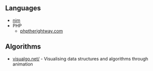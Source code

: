 Languages
---------

* [nim](http://nim-lang.org)
* PHP
  * [phptherightway.com](http://www.phptherightway.com/)

Algorithms
----------

* [visualgo.net/](http://visualgo.net/) - Visualising data structures and algorithms through animation
